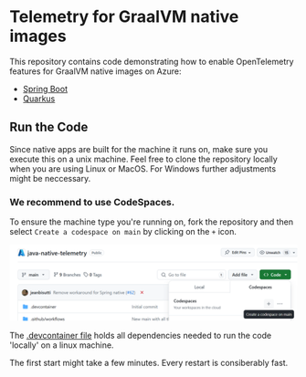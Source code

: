 # Telemetry for GraalVM native images

This repository contains code demonstrating how to enable OpenTelemetry features for GraalVM native images on Azure:
* [Spring Boot](./code/spring-boot-telemetry/README.md)
* [Quarkus](./code/quarkus-telemetry/README.md)

## Run the Code

Since native apps are built for the machine it runs on, make sure you execute this on a unix machine.
Feel free to clone the repository locally when you are using Linux or MacOS.
For Windows further adjustments might be neccessary.

### We recommend to use CodeSpaces.

To ensure the machine type you're running on, fork the repository and then select `Create a codespace on main` by clicking on the `+` icon.

![Create CodeSpace Screenshot](./docs/assets/create-codespace.png)

The [.devcontainer file](.devcontainer/devcontainer.json) holds all dependencies needed to run the code 'locally' on a linux machine.

The first start might take a few minutes. Every restart is consiberably fast.
